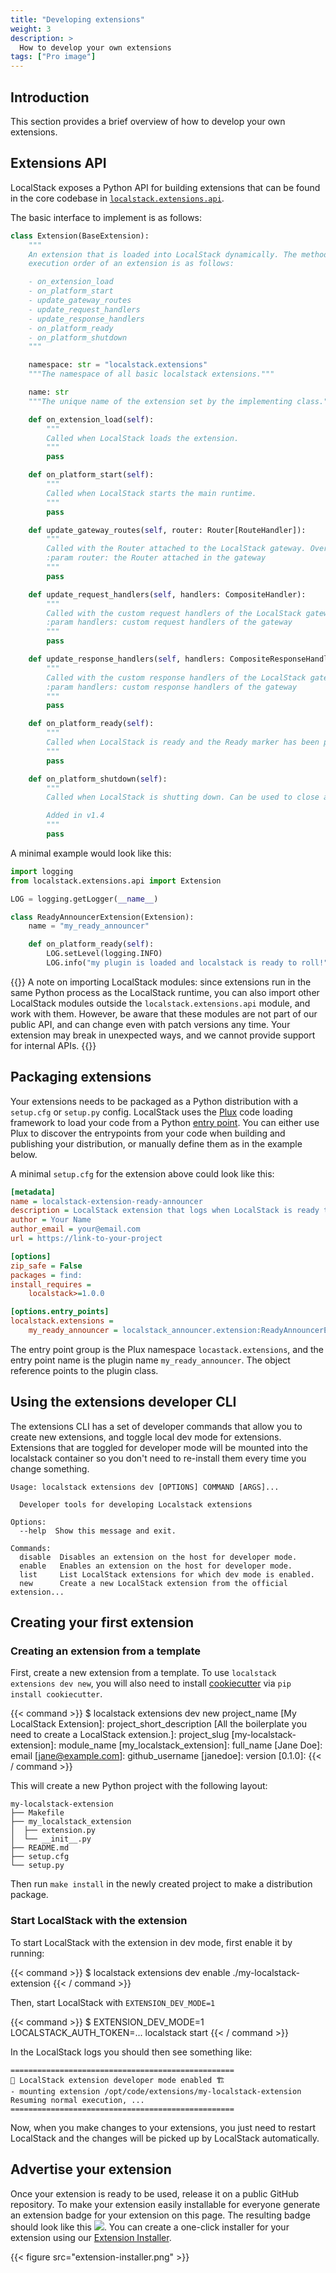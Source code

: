 ```yaml
---
title: "Developing extensions"
weight: 3
description: >
  How to develop your own extensions
tags: ["Pro image"]
---
```


## Introduction

This section provides a brief overview of how to develop your own extensions.

## Extensions API

LocalStack exposes a Python API for building extensions that can be found in the core codebase in [`localstack.extensions.api`](https://github.com/localstack/localstack/tree/master/localstack/extensions/api).

The basic interface to implement is as follows:

```python
class Extension(BaseExtension):
    """
    An extension that is loaded into LocalStack dynamically. The method
    execution order of an extension is as follows:

    - on_extension_load
    - on_platform_start
    - update_gateway_routes
    - update_request_handlers
    - update_response_handlers
    - on_platform_ready
    - on_platform_shutdown
    """

    namespace: str = "localstack.extensions"
    """The namespace of all basic localstack extensions."""

    name: str
    """The unique name of the extension set by the implementing class."""

    def on_extension_load(self):
        """
        Called when LocalStack loads the extension.
        """
        pass

    def on_platform_start(self):
        """
        Called when LocalStack starts the main runtime.
        """
        pass

    def update_gateway_routes(self, router: Router[RouteHandler]):
        """
        Called with the Router attached to the LocalStack gateway. Overwrite this to add or update routes.
        :param router: the Router attached in the gateway
        """
        pass

    def update_request_handlers(self, handlers: CompositeHandler):
        """
        Called with the custom request handlers of the LocalStack gateway. Overwrite this to add or update handlers.
        :param handlers: custom request handlers of the gateway
        """
        pass

    def update_response_handlers(self, handlers: CompositeResponseHandler):
        """
        Called with the custom response handlers of the LocalStack gateway. Overwrite this to add or update handlers.
        :param handlers: custom response handlers of the gateway
        """
        pass

    def on_platform_ready(self):
        """
        Called when LocalStack is ready and the Ready marker has been printed.
        """
        pass

    def on_platform_shutdown(self):
        """
        Called when LocalStack is shutting down. Can be used to close any resources (threads, processes, sockets, etc.).

        Added in v1.4
        """
        pass
```

A minimal example would look like this:

```python
import logging
from localstack.extensions.api import Extension

LOG = logging.getLogger(__name__)

class ReadyAnnouncerExtension(Extension):
    name = "my_ready_announcer"

    def on_platform_ready(self):
        LOG.setLevel(logging.INFO)
    	LOG.info("my plugin is loaded and localstack is ready to roll!")
```


{{<alert title="Note">}}
A note on importing LocalStack modules: since extensions run in the same Python process as the LocalStack runtime,
you can also import other LocalStack modules outside the `localstack.extensions.api` module, and work with them.
However, be aware that these modules are not part of our public API, and can change even with patch versions any time.
Your extension may break in unexpected ways, and we cannot provide support for internal APIs.
{{</alert>}}

## Packaging extensions

Your extensions needs to be packaged as a Python distribution with a
`setup.cfg` or `setup.py` config. LocalStack uses the
[Plux](https://github.com/localstack/plux) code loading framework to load your
code from a Python [entry point](https://packaging.python.org/en/latest/specifications/entry-points/).
You can either use Plux to discover the entrypoints from your code when
building and publishing your distribution, or manually define them as in the
example below.

A minimal `setup.cfg` for the extension above could look like this:

```ini
[metadata]
name = localstack-extension-ready-announcer
description = LocalStack extension that logs when LocalStack is ready to receive requests
author = Your Name
author_email = your@email.com
url = https://link-to-your-project

[options]
zip_safe = False
packages = find:
install_requires =
    localstack>=1.0.0

[options.entry_points]
localstack.extensions =
    my_ready_announcer = localstack_announcer.extension:ReadyAnnouncerExtension
```

The entry point group is the Plux namespace `locastack.extensions`, and the
entry point name is the plugin name `my_ready_announcer`. The object
reference points to the plugin class.


## Using the extensions developer CLI

The extensions CLI has a set of developer commands that allow you to create new extensions, and toggle local dev mode for extensions.
Extensions that are toggled for developer mode will be mounted into the localstack container so you don't need to re-install them every time you change something.

```console
Usage: localstack extensions dev [OPTIONS] COMMAND [ARGS]...

  Developer tools for developing Localstack extensions

Options:
  --help  Show this message and exit.

Commands:
  disable  Disables an extension on the host for developer mode.
  enable   Enables an extension on the host for developer mode.
  list     List LocalStack extensions for which dev mode is enabled.
  new      Create a new LocalStack extension from the official extension...
```

## Creating your first extension

### Creating an extension from a template

First, create a new extension from a template.
To use `localstack extensions dev new`, you will also need to install [cookiecutter](https://github.com/cookiecutter/cookiecutter) via `pip install cookiecutter`.

{{< command >}}
$ localstack extensions dev new
project_name [My LocalStack Extension]:
project_short_description [All the boilerplate you need to create a LocalStack extension.]:
project_slug [my-localstack-extension]:
module_name [my_localstack_extension]:
full_name [Jane Doe]:
email [jane@example.com]:
github_username [janedoe]:
version [0.1.0]:
{{< / command >}}


This will create a new Python project with the following layout:

```
my-localstack-extension
├── Makefile
├── my_localstack_extension
│  ├── extension.py
│  └── __init__.py
├── README.md
├── setup.cfg
└── setup.py
```

Then run `make install` in the newly created project to make a distribution package.

### Start LocalStack with the extension

To start LocalStack with the extension in dev mode, first enable it by running:

{{< command >}}
$ localstack extensions dev enable ./my-localstack-extension
{{< / command >}}


Then, start LocalStack with `EXTENSION_DEV_MODE=1`

{{< command >}}
$ EXTENSION_DEV_MODE=1 LOCALSTACK_AUTH_TOKEN=... localstack start
{{< / command >}}

In the LocalStack logs you should then see something like:
```
==================================================
👷 LocalStack extension developer mode enabled 🏗
- mounting extension /opt/code/extensions/my-localstack-extension
Resuming normal execution, ...
==================================================
```

Now, when you make changes to your extensions, you just need to restart LocalStack and the changes will be picked up by LocalStack automatically.

## Advertise your extension

Once your extension is ready to be used, release it on a public GitHub repository.
To make your extension easily installable for everyone generate an extension badge for your extension on this page.
The resulting badge should look like this <img src="https://localstack.cloud/gh/extension-badge.svg">.
You can create a one-click installer for your extension using our [Extension Installer](https://app.localstack.cloud/extensions/remote).

{{< figure src="extension-installer.png" >}}

<!-- TODO: add screenshot of installer with a specific extension, currently doesn't work -->
